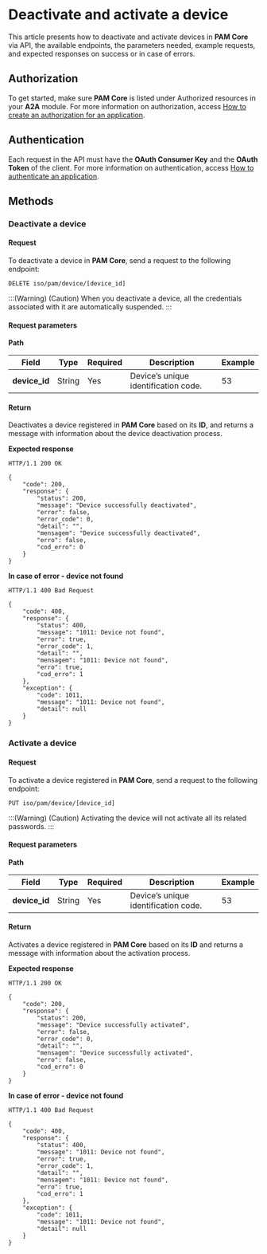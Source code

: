 # Deactivate and activate a device

This article presents how to deactivate and activate devices in **PAM Core** via API, the available endpoints, the parameters needed, example requests, and expected responses on success or in case of errors.

## Authorization
To get started, make sure **PAM Core** is listed under Authorized resources in your **A2A** module. For more information on authorization, access [How to create an authorization for an application](/v3-32/docs/a2a-how-to-create-an-authorization-for-an-application).

## Authentication
Each request in the API must have the **OAuth Consumer Key** and the **OAuth Token** of the client. 
For more information on authentication, access [How to authenticate an application](/v3-32/docs/a2a-how-to-authenticate-an-application).

## Methods
### Deactivate a device 
#### Request
To deactivate a device in **PAM Core**, send a request to the following endpoint:

```
DELETE iso/pam/device/[device_id]
```
:::(Warning) (Caution)
When you deactivate a device, all the credentials associated with it are automatically suspended.
:::

#### Request parameters
**Path**

| Field | Type | Required | Description | Example |
| --- | --- | --- | --- | --- |
| **device_id** | String | Yes | Device’s unique identification code. | 53 |

#### Return
Deactivates a device registered in **PAM Core** based on its **ID**, and returns a message with information about the device deactivation process.

**Expected response**

```
HTTP/1.1 200 OK
```

```
{
    "code": 200,
    "response": {
        "status": 200,
        "message": "Device successfully deactivated",
        "error": false,
        "error_code": 0,
        "detail": "",
        "mensagem": "Device successfully deactivated",
        "erro": false,
        "cod_erro": 0
    }
}
```

**In case of error - device not found**

```
HTTP/1.1 400 Bad Request
```
```
{
    "code": 400,
    "response": {
        "status": 400,
        "message": "1011: Device not found",
        "error": true,
        "error_code": 1,
        "detail": "",
        "mensagem": "1011: Device not found",
        "erro": true,
        "cod_erro": 1
    },
    "exception": {
        "code": 1011,
        "message": "1011: Device not found",
        "detail": null
    }
}
```

### Activate a device
#### Request

To activate a device registered in **PAM Core**, send a request to the following endpoint:

```
PUT iso/pam/device/[device_id]
```
:::(Warning) (Caution)
Activating the device will not activate all its related passwords.
:::

#### Request parameters
**Path**

| Field | Type | Required | Description | Example |
| --- | --- | --- | --- | --- |
| **device_id** | String | Yes | Device’s unique identification code. | 53 |

#### Return
Activates a device registered in **PAM Core** based on its **ID** and returns a message with information about the activation process.

**Expected response**

```
HTTP/1.1 200 OK
```

```
{
    "code": 200,
    "response": {
        "status": 200,
        "message": "Device successfully activated",
        "error": false,
        "error_code": 0,
        "detail": "",
        "mensagem": "Device successfully activated",
        "erro": false,
        "cod_erro": 0
    }
}
```

**In case of error -  device not found**

```
HTTP/1.1 400 Bad Request
```
```
{
    "code": 400,
    "response": {
        "status": 400,
        "message": "1011: Device not found",
        "error": true,
        "error_code": 1,
        "detail": "",
        "mensagem": "1011: Device not found",
        "erro": true,
        "cod_erro": 1
    },
    "exception": {
        "code": 1011,
        "message": "1011: Device not found",
        "detail": null
    }
}
```
